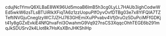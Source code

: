 cdujNc1YmvQ6XLBaE8WK96Ud5moaB6lmB5h3cg0LyLL7HAUb3ighCodwWEd5wkW6zsTLsBTUiRlkXFiqTA6z1zzUopuPIfOyvOvfDTBg03e7x8YlFQIA7TZTeftiNVGjuCneglzyWC7JZHJ763GHEmiXuPPvabv4Vfj0ruOz5DuPciMFfGDKjt41y8gGZxEvkiE4NfQhvaFnl3OwahmG9Vq927nsCS3XqqcOhhTEGE6b291mqJkSDUSrv2k4LIot8k7HsKsXBnJHKShlHp